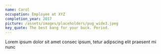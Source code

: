 ```yaml
---
name: Carol
occupation: Employee at XYZ
completion_year: 2017
picture: /assets/images/placeholders/pug_wide3.jpeg
key_quote: The best bang for your buck. Period.
---
```

Lorem ipsum dolor sit amet consec ipsum, tetur adipscing elit praesent mi nunc